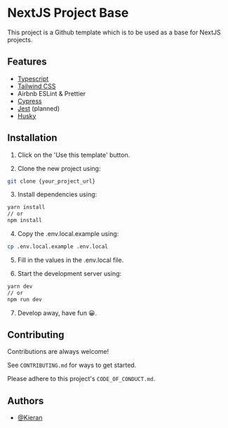 # NextJS Project Base

This project is a Github template which is to be used as a base for NextJS projects.

## Features

- [Typescript](https://www.typescriptlang.org/)
- [Tailwind CSS](https://tailwindcss.com/)
- Airbnb ESLint & Prettier
- [Cypress](https://www.cypress.io/)
- [Jest](https://jestjs.io/) (planned)
- [Husky](https://typicode.github.io/husky/#/)

## Installation

1. Click on the 'Use this template' button.

2. Clone the new project using:

```bash
git clone {your_project_url}
```

3. Install dependencies using:

```bash
yarn install
// or
npm install
```

4. Copy the .env.local.example using:

```bash
cp .env.local.example .env.local
```

5. Fill in the values in the .env.local file.

6. Start the development server using:

```bash
yarn dev
// or
npm run dev
```

7. Develop away, have fun 😀.

## Contributing

Contributions are always welcome!

See `CONTRIBUTING.md` for ways to get started.

Please adhere to this project's `CODE_OF_CONDUCT.md`.

## Authors

- [@Kieran](https://github.com/KieranLProctor)
